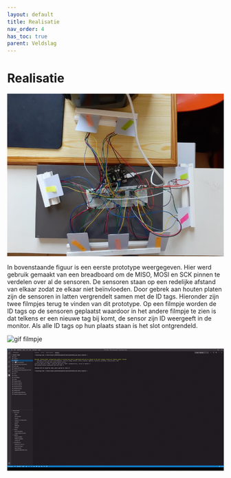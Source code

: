 ```yaml
---
layout: default
title: Realisatie
nav_order: 4
has_toc: true
parent: Veldslag
---
```


# Realisatie

![Prototype1](../Images/RFIDArduinoBoard.png)

In bovenstaande figuur is een eerste prototype weergegeven. Hier werd gebruik gemaakt van een breadboard om de MISO, MOSI en SCK pinnen te verdelen over al de sensoren.  De sensoren staan op een redelijke afstand van elkaar zodat ze elkaar niet beïnvloeden. Door gebrek aan houten platen zijn de sensoren in latten vergrendelt samen met de ID tags. Hieronder zijn twee filmpjes terug te vinden van dit prototype. Op een filmpje worden de ID tags op de sensoren geplaatst waardoor in het andere filmpje te zien is dat telkens er een nieuwe tag bij komt, de sensor zijn ID weergeeft in de monitor. Als alle ID tags op hun plaats staan is het slot ontgrendeld. 

![gif filmpje](../ImagesArne/film.gif)

![gif filmpje](../ImagesArne/monitor.gif)